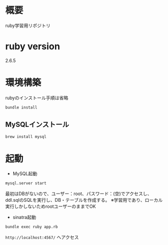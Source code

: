 # 概要

ruby学習用リポジトリ

# ruby version

2.6.5

# 環境構築

rubyのインストール手順は省略

```sh
bundle install
```

## MySQLインストール

```sh
brew install mysql
```

# 起動

- MySQL起動

```sh
mysql.server start
```

最初はDBがないので、ユーザー：root、パスワード：(空)でアクセスし、ddl.sqlのSQLを実行し、DB・テーブルを作成する。
※学習用であり、ローカル実行しかしないためrootユーザーのままでOK

- sinatra起動

```sh
bundle exec ruby app.rb
```

`http://localhost:4567/` へアクセス
